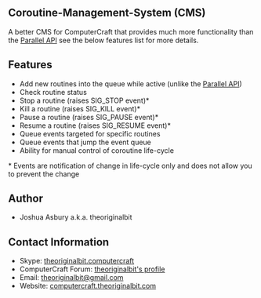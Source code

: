 Coroutine-Management-System (CMS)
---------------------------------

A better CMS for ComputerCraft that provides much more functionality than the [Parallel API](http://computercraft.info/wiki/Parallel_(API)) see the below features list for more details.

Features
--------
- Add new routines into the queue while active (unlike the [Parallel API](http://computercraft.info/wiki/Parallel_(API)))
- Check routine status
- Stop a routine (raises SIG_STOP event)*
- Kill a routine (raises SIG_KILL event)*
- Pause a routine (raises SIG_PAUSE event)*
- Resume a routine (raises SIG_RESUME event)*
- Queue events targeted for specific routines
- Queue events that jump the event queue
- Ability for manual control of coroutine life-cycle

\* Events are notification of change in life-cycle only and does not allow you to prevent the change

Author
------
- Joshua Asbury a.k.a. theoriginalbit

Contact Information
-------------------
- Skype: [theoriginalbit.computercraft](skype:theoriginalbit.computercraft?chat)
- ComputerCraft Forum: [theoriginalbit's profile](http://www.computercraft.info/forums2/index.php?/user/1217-theoriginalbit/)
- Email: [theoriginalbit@gmail.com](mailto:theoriginalbit@gmail.com?Subject=Lua%20CMS)
- Website: [computercraft.theoriginalbit.com](http://computercraft.theoriginalbit.com)